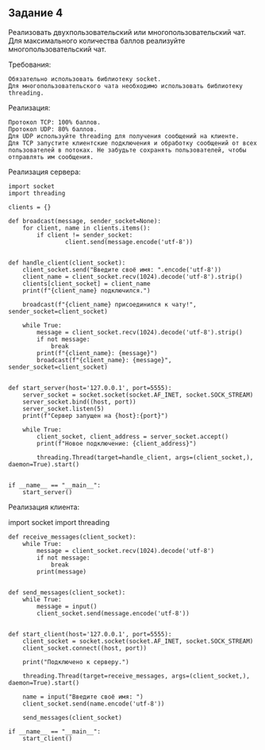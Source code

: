 ## Задание 4
Реализовать двухпользовательский или многопользовательский чат. Для максимального количества баллов реализуйте многопользовательский чат.

Требования:

    Обязательно использовать библиотеку socket.
    Для многопользовательского чата необходимо использовать библиотеку threading.

Реализация:

    Протокол TCP: 100% баллов.
    Протокол UDP: 80% баллов.
    Для UDP используйте threading для получения сообщений на клиенте.
    Для TCP запустите клиентские подключения и обработку сообщений от всех пользователей в потоках. Не забудьте сохранять пользователей, чтобы отправлять им сообщения.

Реализация сервера:

    import socket
    import threading
    
    clients = {}
    
    def broadcast(message, sender_socket=None):
        for client, name in clients.items():
            if client != sender_socket:
                    client.send(message.encode('utf-8'))
    
    
    def handle_client(client_socket):
        client_socket.send("Введите своё имя: ".encode('utf-8'))
        client_name = client_socket.recv(1024).decode('utf-8').strip()
        clients[client_socket] = client_name
        print(f"{client_name} подключился.")
    
        broadcast(f"{client_name} присоединился к чату!", sender_socket=client_socket)
    
        while True:
            message = client_socket.recv(1024).decode('utf-8').strip()
            if not message:
                break
            print(f"{client_name}: {message}")
            broadcast(f"{client_name}: {message}", sender_socket=client_socket)
    
    
    def start_server(host='127.0.0.1', port=5555):
        server_socket = socket.socket(socket.AF_INET, socket.SOCK_STREAM)
        server_socket.bind((host, port))
        server_socket.listen(5)
        print(f"Сервер запущен на {host}:{port}")
    
        while True:
            client_socket, client_address = server_socket.accept()
            print(f"Новое подключение: {client_address}")
    
            threading.Thread(target=handle_client, args=(client_socket,), daemon=True).start()
    
    
    if __name__ == "__main__":
        start_server()

Реализация клиента:

import socket
import threading


    def receive_messages(client_socket):
        while True:
            message = client_socket.recv(1024).decode('utf-8')
            if not message:
                break
            print(message)
    
    
    def send_messages(client_socket):
        while True:
            message = input()
            client_socket.send(message.encode('utf-8'))
    
    
    def start_client(host='127.0.0.1', port=5555):
        client_socket = socket.socket(socket.AF_INET, socket.SOCK_STREAM)
        client_socket.connect((host, port))
    
        print("Подключено к серверу.")
    
        threading.Thread(target=receive_messages, args=(client_socket,), daemon=True).start()
    
        name = input("Введите своё имя: ")
        client_socket.send(name.encode('utf-8'))
    
        send_messages(client_socket)
    
    if __name__ == "__main__":
        start_client()